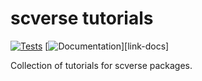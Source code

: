 # scverse tutorials

[![Tests][badge-tests]][link-tests]
[![Documentation][badge-docs]][link-docs]

[badge-tests]: https://img.shields.io/github/workflow/status/scverse-tutorials/Test/main
[link-tests]: https://github.com/your_github_username/scverse-doc/actions/workflows/test.yml
[badge-docs]: https://img.shields.io/readthedocs/scverse-doc



Collection of tutorials for scverse packages.
